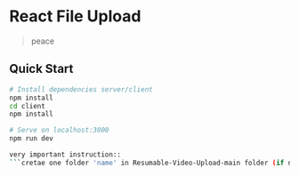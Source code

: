 # React File Upload

>peace
## Quick Start

```bash
# Install dependencies server/client
npm install
cd client
npm install

# Serve on localhost:3000
npm run dev

very important instruction::
```cretae one folder 'name' in Resumable-Video-Upload-main folder (if name folder does not exist) 
